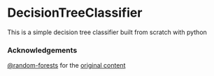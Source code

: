 # DecisionTreeClassifier
This is a simple decision tree classifier built from scratch with python 

### Acknowledgements
[@random-forests](https://github.com/random-forests) for the [original content](https://github.com/random-forests/tutorials/blob/master/decision_tree.ipynb)
